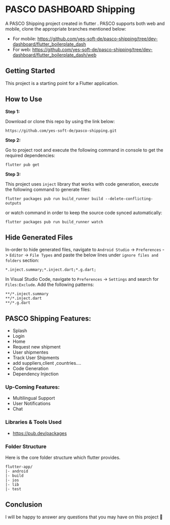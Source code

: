 # PASCO DASHBOARD Shipping

A PASCO Shipping project created in flutter . PASCO supports both web and mobile, clone the appropriate branches mentioned below:

* For mobile: https://github.com/yes-soft-de/pasco-shipping/tree/dev-dashboard/flutter_boilerplate_dash
* For web: https://github.com/yes-soft-de/pasco-shipping/tree/dev-dashboard/flutter_boilerplate_dash/web

## Getting Started

This project is a starting point for a Flutter application.

## How to Use 

**Step 1:**

Download or clone this repo by using the link below:

```
https://github.com/yes-soft-de/pasco-shipping.git
```

**Step 2:**

Go to project root and execute the following command in console to get the required dependencies: 

```
flutter pub get 
```

**Step 3:**

This project uses `inject` library that works with code generation, execute the following command to generate files:

```
flutter packages pub run build_runner build --delete-conflicting-outputs
```

or watch command in order to keep the source code synced automatically:

```
flutter packages pub run build_runner watch
```

## Hide Generated Files

In-order to hide generated files, navigate to `Android Studio` -> `Preferences` -> `Editor` -> `File Types` and paste the below lines under `ignore files and folders` section:

```
*.inject.summary;*.inject.dart;*.g.dart;
```

In Visual Studio Code, navigate to `Preferences` -> `Settings` and search for `Files:Exclude`. Add the following patterns:
```
**/*.inject.summary
**/*.inject.dart
**/*.g.dart
```

## PASCO Shipping Features:

* Splash
* Login
* Home
* Request new shipment
* User shipmentes
* Track User Shipments
* add suppliers,client ,countries.... 
* Code Generation
* Dependency Injection


### Up-Coming Features:

* Multilingual Support
* User Notifications
* Chat

### Libraries & Tools Used

* https://pub.dev/packages


### Folder Structure
Here is the core folder structure which flutter provides.

```
flutter-app/
|- android
|- build
|- ios
|- lib
|- test
```

## Conclusion

I will be happy to answer any questions that you may have on this project 🙂
